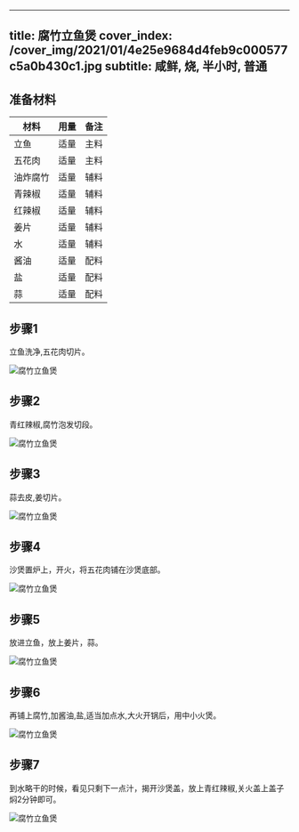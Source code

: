 
---
title: 腐竹立鱼煲
cover_index: /cover_img/2021/01/4e25e9684d4feb9c000577c5a0b430c1.jpg
subtitle: 咸鲜, 烧, 半小时, 普通
---

## 准备材料

| 材料     | 用量 | 备注|
| ------- | ----- | --- |
| 立鱼 | 适量| 主料 |
| 五花肉 | 适量| 主料 |
| 油炸腐竹 | 适量| 辅料 |
| 青辣椒 | 适量| 辅料 |
| 红辣椒 | 适量| 辅料 |
| 姜片 | 适量| 辅料 |
| 水 | 适量| 辅料 |
| 酱油 | 适量| 配料 |
| 盐 | 适量| 配料 |
| 蒜 | 适量| 配料 |

## 步骤1

立鱼洗净,五花肉切片。

![腐竹立鱼煲](https://i8.meishichina.com/attachment/recipe/201010/201010092346518.jpg?x-oss-process=style/p320) 

## 步骤2

青红辣椒,腐竹泡发切段。

![腐竹立鱼煲](https://i8.meishichina.com/attachment/recipe/201010/201010092347127.jpg?x-oss-process=style/p320) 

## 步骤3

蒜去皮,姜切片。

![腐竹立鱼煲](https://i8.meishichina.com/attachment/recipe/201010/201010092347313.jpg?x-oss-process=style/p320) 

## 步骤4

沙煲置炉上，开火，将五花肉铺在沙煲底部。

![腐竹立鱼煲](https://i8.meishichina.com/attachment/recipe/201010/201010092347572.jpg?x-oss-process=style/p320) 

## 步骤5

放进立鱼，放上姜片，蒜。

![腐竹立鱼煲](https://i8.meishichina.com/attachment/recipe/201010/201010092348129.jpg?x-oss-process=style/p320) 

## 步骤6

再铺上腐竹,加酱油,盐,适当加点水,大火开锅后，用中小火煲。

![腐竹立鱼煲](https://i8.meishichina.com/attachment/recipe/201010/201010092348462.jpg?x-oss-process=style/p320) 

## 步骤7

到水略干的时候，看见只剩下一点汁，揭开沙煲盖，放上青红辣椒,关火盖上盖子焖2分钟即可。

![腐竹立鱼煲](https://i8.meishichina.com/attachment/recipe/201010/201010092349112.jpg?x-oss-process=style/p320) 

